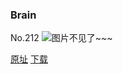 ### Brain
No.212
![图片不见了~~~](https://imgs.xkcd.com/comics/brain.png)

[原址](https://xkcd.com//212) [下载](https://imgs.xkcd.com/comics/brain.png)

